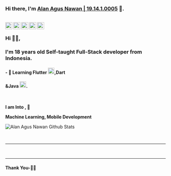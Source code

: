 ### Hi there, I'm [Alan Agus Nawan | 19.14.1.0005](https://github.com/alanagusnawan) 👋. 


<br/>
<a href="https://wa.me/62895350311179/?text=Kenalan%20yuk%20?%20">
  <img align="left" alt="Alan Agus Nawan" width="22px" src="https://cdn.jsdelivr.net/npm/simple-icons@3.1.0/icons/whatsapp.svg" />
</a>
<a href="https://twitter.com/alan_agusnawan">
  <img align="left" alt="Alan Agus Nawan | Twitter" width="22px" src="https://cdn.jsdelivr.net/npm/simple-icons@v3.1.0/icons/twitter.svg" />
</a>
<a href="https://www.linkedin.com/in/alan-agus-nawan-1151141a0/">
  <img align="left" alt="Linkedin" width="22px" src="https://cdn.jsdelivr.net/npm/simple-icons@v3.1.0/icons/linkedin.svg" />
</a>
<a href="https://t.me/alanagusnawan">
  <img align="left" alt="Telegram" width="22px" src="https://cdn.jsdelivr.net/npm/simple-icons@v3.1.0/icons/telegram.svg" />
</a>
<a href="https://www.instagram.com/alan_agusnawan_/">
  <img align="left" alt="Instagram" width="22px" src="https://cdn.jsdelivr.net/npm/simple-icons@v3.1.0/icons/instagram.svg" />
</a>

<br />

### Hi 🙋‍♂️,
### I'm 18 years old Self-taught Full-Stack developer from Indonesia.


#### - 🥀 Learning Flutter  <code><img height="20" src="https://cdn-images-1.medium.com/fit/c/36/36/1*5-aoK8IBmXve5whBQM90GA.png"></code>,Dart <code> <img height="20" width="16" src="https://dart.dev/assets/shared/dart-logo-for-shares.png?2"> </code> &Java <code><img height="20" src="https://www.oracle.com/a/tech/img/cb88-java-logo-001.jpg"></code>.



<br />


**I am Into , 🙏**

**Machine Learning, Mobile Development**
<br />


![Alan Agus Nawan Github Stats](https://github-readme-stats.vercel.app/api?username=alanagusnawan&show_icons=true&title_color=fff&icon_color=79ff97&text_color=9f9f9f&bg_color=151515)

<br />

*************

<br />


***********************************

#### Thank You-🙏🏼
